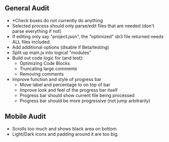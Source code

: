## General Audit
- *Check boxes do not currently do anything
- Selected process should only parse/edit files that are needed (don't parse everything if not)
- If editing only say "project.json", the "optimized" sb3 file returned needs ALL files included.
- Add additional options (disable if Beta/testing)
- Split up main.js into logical "modules"
- Build out code logic for (and test):
  - Optimizing Code Blocks
  - Truncating large comments
  - Removing comments
- Improve function and style of progress bar
  - Move label and percentage to on top of bar
  - Improve look and feel of the progress bar itself
  - Progress bar should show current file being processed
  - Progress bar should be more progressive (not jump arbitrarily)

## Mobile Audit
- Scrolls too much and shows black area on bottom
- Light/Dark icons and padding around it are too big.